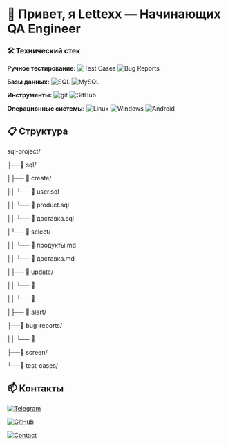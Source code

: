 # 👋 Привет, я Lettexx — Начинающих QA Engineer

### 🛠️ Технический стек

**Ручное тестирование:** 
![Test Cases](https://img.shields.io/badge/Test_Cases-✓-green)
![Bug Reports](https://img.shields.io/badge/Bug_Reports-✓-green)

**Базы данных:**
![SQL](https://img.shields.io/badge/SQL-4479A1?style=flat&logo=postgresql&logoColor=white)
![MySQL](https://img.shields.io/badge/MySQL-4479A1?style=flat&logo=mysql&logoColor=white)

**Инструменты:**
![git](https://img.shields.io/badge/Git-F05032?style=flat&logo=git&logoColor=white)
![GitHub](https://img.shields.io/badge/GitHub-181717?style=flat&logo=github&logoColor=white)

**Операционные системы:**
![Linux](https://img.shields.io/badge/Linux-Debian-A81D33?style=flat&logo=debian&logoColor=white)
![Windows](https://img.shields.io/badge/Windows-0078D6?style=flat&logo=windows&logoColor=white)
![Android](https://img.shields.io/badge/Android-3DDC84?style=flat&logo=android&logoColor=white)

## 📋 Структура 


sql-project/

├──📁 sql/

│├── 📁 create/

││   └── 📄 user.sql

││   └── 📄 product.sql

││   └── 📄 доставка.sql

│└── 📁 select/

││   └── 📄 продукты.md

││   └── 📄 доставка.md

│├── 📁 update/

││   └── 📄 

││   └── 📄 

│├── 📁 alert/

├──📁 bug-reports/

││   └── 📄 

├──📁 screen/

└──📁 test-cases/


## 📫 Контакты
[![Telegram](https://img.shields.io/badge/Telegram-@lettexx_A-26A5E4?style=for-the-badge&logo=telegram&logoColor=white)](https://t.me/lettexx_A)

[![GitHub](https://img.shields.io/badge/GitHub-Lettexx-181717?style=for-the-badge&logo=github&logoColor=white)](https://github.com/LattexxA)

[![Contact](https://img.shields.io/badge/Email-lettexx@outlook.com-0078D4?style=for-the-badge&logo=microsoftoutlook&logoColor=white)](mailto:lettexx@outlook.com)

